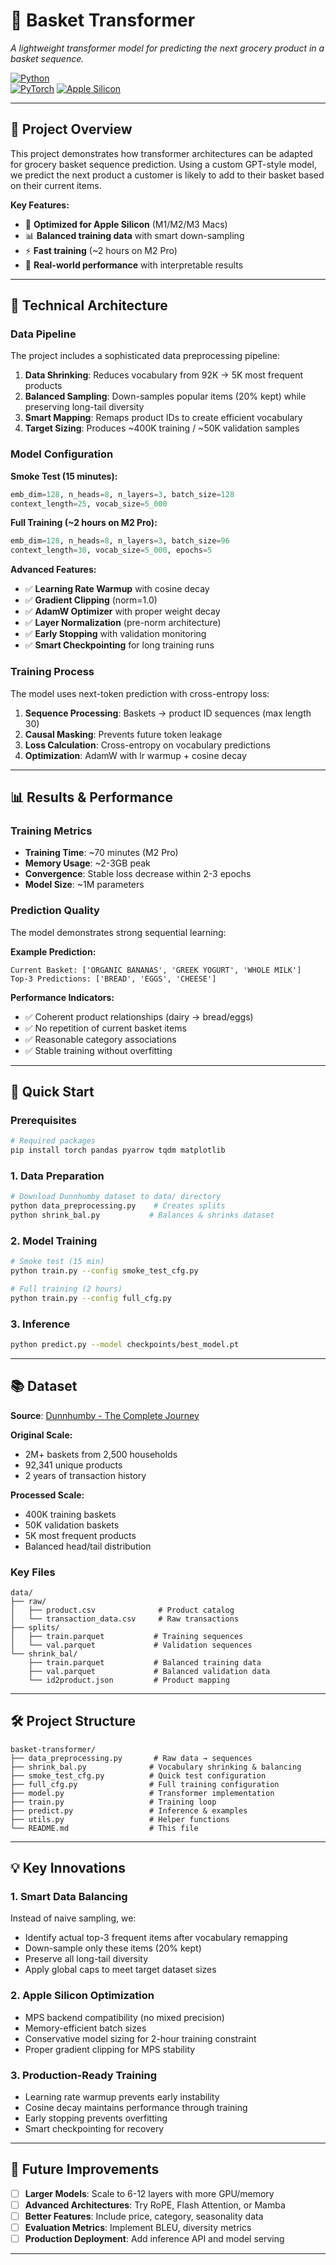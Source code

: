 # 🛒 Basket Transformer
*A lightweight transformer model for predicting the next grocery product in a basket sequence.*

[![Python](https://img.shields.io/badge/Python-3.9+-blue.svg)](https://www.python.org/downloads/)  
[![PyTorch](https://img.shields.io/badge/PyTorch-2.x-orange.svg)](https://pytorch.org/)
[![Apple Silicon](https://img.shields.io/badge/Apple%20Silicon-Optimized-green.svg)](https://developer.apple.com/metal/)

---

## 🎯 Project Overview

This project demonstrates how transformer architectures can be adapted for grocery basket sequence prediction. Using a custom GPT-style model, we predict the next product a customer is likely to add to their basket based on their current items.

**Key Features:**
- 🚀 **Optimized for Apple Silicon** (M1/M2/M3 Macs)
- 📊 **Balanced training data** with smart down-sampling
- ⚡ **Fast training** (~2 hours on M2 Pro)
- 🎯 **Real-world performance** with interpretable results

---

## 🧠 Technical Architecture

### Data Pipeline
The project includes a sophisticated data preprocessing pipeline:

1. **Data Shrinking**: Reduces vocabulary from 92K → 5K most frequent products
2. **Balanced Sampling**: Down-samples popular items (20% kept) while preserving long-tail diversity
3. **Smart Mapping**: Remaps product IDs to create efficient vocabulary
4. **Target Sizing**: Produces ~400K training / ~50K validation samples

### Model Configuration

**Smoke Test (15 minutes):**
```python
emb_dim=128, n_heads=8, n_layers=3, batch_size=128
context_length=25, vocab_size=5_000
```

**Full Training (~2 hours on M2 Pro):**
```python
emb_dim=128, n_heads=8, n_layers=3, batch_size=96
context_length=30, vocab_size=5_000, epochs=5
```

**Advanced Features:**
- ✅ **Learning Rate Warmup** with cosine decay
- ✅ **Gradient Clipping** (norm=1.0) 
- ✅ **AdamW Optimizer** with proper weight decay
- ✅ **Layer Normalization** (pre-norm architecture)
- ✅ **Early Stopping** with validation monitoring
- ✅ **Smart Checkpointing** for long training runs

### Training Process

The model uses next-token prediction with cross-entropy loss:

1. **Sequence Processing**: Baskets → product ID sequences (max length 30)
2. **Causal Masking**: Prevents future token leakage
3. **Loss Calculation**: Cross-entropy on vocabulary predictions
4. **Optimization**: AdamW with lr warmup + cosine decay

---

## 📊 Results & Performance

### Training Metrics
- **Training Time**: ~70 minutes (M2 Pro)
- **Memory Usage**: ~2-3GB peak
- **Convergence**: Stable loss decrease within 2-3 epochs
- **Model Size**: ~1M parameters

### Prediction Quality
The model demonstrates strong sequential learning:

**Example Prediction:**
```
Current Basket: ['ORGANIC BANANAS', 'GREEK YOGURT', 'WHOLE MILK']
Top-3 Predictions: ['BREAD', 'EGGS', 'CHEESE']
```

**Performance Indicators:**
- ✅ Coherent product relationships (dairy → bread/eggs)
- ✅ No repetition of current basket items
- ✅ Reasonable category associations
- ✅ Stable training without overfitting

---

## 🚀 Quick Start

### Prerequisites
```bash
# Required packages
pip install torch pandas pyarrow tqdm matplotlib
```

### 1. Data Preparation
```bash
# Download Dunnhumby dataset to data/ directory
python data_preprocessing.py    # Creates splits
python shrink_bal.py           # Balances & shrinks dataset
```

### 2. Model Training
```bash
# Smoke test (15 min)
python train.py --config smoke_test_cfg.py

# Full training (2 hours)  
python train.py --config full_cfg.py
```

### 3. Inference
```bash
python predict.py --model checkpoints/best_model.pt
```

---

## 📚 Dataset

**Source**: [Dunnhumby - The Complete Journey](https://www.kaggle.com/datasets/frtgnn/dunnhumby-the-complete-journey)

**Original Scale:**
- 2M+ baskets from 2,500 households
- 92,341 unique products
- 2 years of transaction history

**Processed Scale:**
- 400K training baskets
- 50K validation baskets  
- 5K most frequent products
- Balanced head/tail distribution

### Key Files
```
data/
├── raw/
│   ├── product.csv              # Product catalog
│   └── transaction_data.csv     # Raw transactions
├── splits/
│   ├── train.parquet           # Training sequences
│   └── val.parquet             # Validation sequences
└── shrink_bal/
    ├── train.parquet           # Balanced training data
    ├── val.parquet             # Balanced validation data
    └── id2product.json         # Product mapping
```

---

## 🛠️ Project Structure

```
basket-transformer/
├── data_preprocessing.py       # Raw data → sequences
├── shrink_bal.py              # Vocabulary shrinking & balancing
├── smoke_test_cfg.py          # Quick test configuration
├── full_cfg.py                # Full training configuration  
├── model.py                   # Transformer implementation
├── train.py                   # Training loop
├── predict.py                 # Inference & examples
├── utils.py                   # Helper functions
└── README.md                  # This file
```

---

## 💡 Key Innovations

### 1. **Smart Data Balancing**
Instead of naive sampling, we:
- Identify actual top-3 frequent items after vocabulary remapping
- Down-sample only these items (20% kept)
- Preserve all long-tail diversity
- Apply global caps to meet target dataset sizes

### 2. **Apple Silicon Optimization**
- MPS backend compatibility (no mixed precision)
- Memory-efficient batch sizes
- Conservative model sizing for 2-hour training constraint
- Proper gradient clipping for MPS stability

### 3. **Production-Ready Training**
- Learning rate warmup prevents early instability
- Cosine decay maintains performance through training
- Early stopping prevents overfitting
- Smart checkpointing for recovery

---

## 🎯 Future Improvements

- [ ] **Larger Models**: Scale to 6-12 layers with more GPU/memory
- [ ] **Advanced Architectures**: Try RoPE, Flash Attention, or Mamba
- [ ] **Better Features**: Include price, category, seasonality data
- [ ] **Evaluation Metrics**: Implement BLEU, diversity metrics
- [ ] **Production Deployment**: Add inference API and model serving

---


